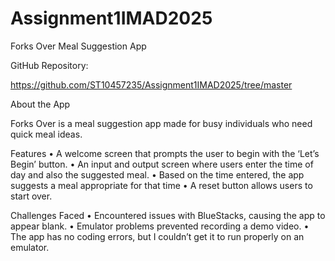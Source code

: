 # Assignment1IMAD2025
Forks Over Meal Suggestion App

GitHub Repository:

https://github.com/ST10457235/Assignment1IMAD2025/tree/master

About the App

Forks Over is a meal suggestion app made for busy individuals who need quick meal ideas.

Features
	•	A welcome screen that prompts the user to begin with the ‘Let’s Begin’ button.
	•	An input and output screen where users enter the time of day and also the suggested meal.
	•	Based on the time entered, the app suggests a meal appropriate for that time 
	•	A reset button allows users to start over.

Challenges Faced
	•	Encountered issues with BlueStacks, causing the app to appear blank.
	•	Emulator problems prevented recording a demo video.
	•	The app has no coding errors, but I couldn’t get it to run properly on an emulator.
